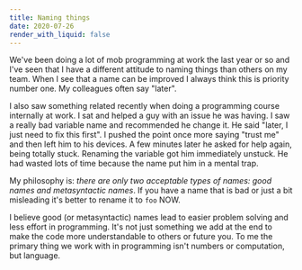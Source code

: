 ```yaml
---
title: Naming things
date: 2020-07-26
render_with_liquid: false
---
```


We've been doing a lot of mob programming at work the last year or so and I've seen that I have a different attitude to naming things than others on my team. When I see that a name can be improved I always think this is priority number one. My colleagues often say "later". 

I also saw something related recently when doing a programming course internally at work. I sat and helped a guy with an issue he was having. I saw a really bad variable name and recommended he change it. He said "later, I just need to fix this first". I pushed the point once more saying "trust me" and then left him to his devices. A few minutes later he asked for help again, being totally stuck. Renaming the variable got him immediately unstuck. He had wasted lots of time because the name put him in a mental trap. 

My philosophy is: *there are only two acceptable types of names: good names and metasyntactic names*. If you have a name that is bad or just a bit misleading it's better to rename it to `foo` NOW. 

I believe good (or metasyntactic) names lead to easier problem solving and less effort in programming. It's not just something we add at the end to make the code more understandable to others or future you. To me the primary thing we work with in programming isn't numbers or computation, but language. 